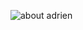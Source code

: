![about adrien](https://user-images.githubusercontent.com/75848533/130243463-8c863389-b566-4bc2-be55-2bc19c3c09e9.png)
